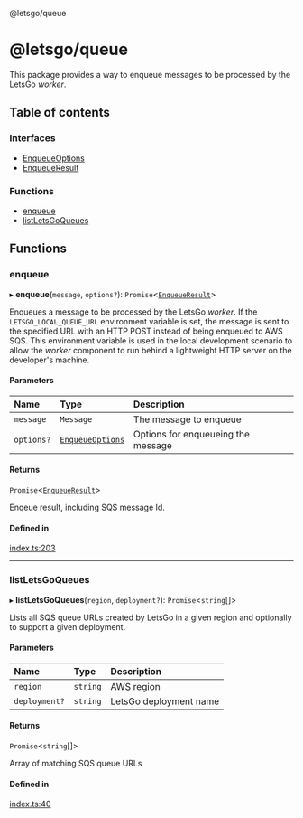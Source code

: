 @letsgo/queue

# @letsgo/queue

This package provides a way to enqueue messages to be processed by the LetsGo _worker_.

## Table of contents

### Interfaces

- [EnqueueOptions](interfaces/EnqueueOptions.md)
- [EnqueueResult](interfaces/EnqueueResult.md)

### Functions

- [enqueue](README.md#enqueue)
- [listLetsGoQueues](README.md#listletsgoqueues)

## Functions

### enqueue

▸ **enqueue**(`message`, `options?`): `Promise`\<[`EnqueueResult`](interfaces/EnqueueResult.md)\>

Enqueues a message to be processed by the LetsGo _worker_. If the `LETSGO_LOCAL_QUEUE_URL` environment variable is set,
the message is sent to the specified URL with an HTTP POST instead of being enqueued to AWS SQS. This environment variable
is used in the local development scenario to allow the _worker_ component to run behind a lightweight HTTP server
on the developer's machine.

#### Parameters

| Name | Type | Description |
| :------ | :------ | :------ |
| `message` | `Message` | The message to enqueue |
| `options?` | [`EnqueueOptions`](interfaces/EnqueueOptions.md) | Options for enqueueing the message |

#### Returns

`Promise`\<[`EnqueueResult`](interfaces/EnqueueResult.md)\>

Enqeue result, including SQS message Id.

#### Defined in

[index.ts:203](https://github.com/47chapters/letsgo/blob/5310a6f/packages/queue/src/index.ts#L203)

___

### listLetsGoQueues

▸ **listLetsGoQueues**(`region`, `deployment?`): `Promise`\<`string`[]\>

Lists all SQS queue URLs created by LetsGo in a given region and optionally to support a given deployment.

#### Parameters

| Name | Type | Description |
| :------ | :------ | :------ |
| `region` | `string` | AWS region |
| `deployment?` | `string` | LetsGo deployment name |

#### Returns

`Promise`\<`string`[]\>

Array of matching SQS queue URLs

#### Defined in

[index.ts:40](https://github.com/47chapters/letsgo/blob/5310a6f/packages/queue/src/index.ts#L40)
